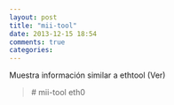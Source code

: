 ```yaml
---
layout: post
title: "mii-tool"
date: 2013-12-15 18:54
comments: true
categories: 
---
```

Muestra información similar a ethtool (Ver)

>\# mii-tool eth0

